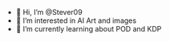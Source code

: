 - 👋 Hi, I’m @Stever09
- 👀 I’m interested in AI Art and images
- 🌱 I’m currently learning about POD and KDP


<!---
Stever09/Stever09 is a ✨ special ✨ repository because its `README.md` (this file) appears on your GitHub profile.
You can click the Preview link to take a look at your changes.
--->
